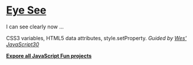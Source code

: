 # [Eye See](https://yihwan.github.io/eye-see/)
I can see clearly now ...

CSS3 variables, HTML5 data attributes, style.setProperty. *Guided by [Wes' JavaScript30](https://javascript30.com/)*

**[Expore all JavaScript Fun projects](https://yihwan.github.io/javascript-fun/)**
